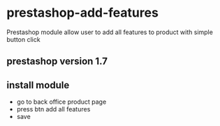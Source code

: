 # prestashop-add-features
Prestashop module allow user to add all features to product with simple button click

## prestashop version 1.7

## install module 
 * go to back office product page
 * press btn add all features 
 *  save 